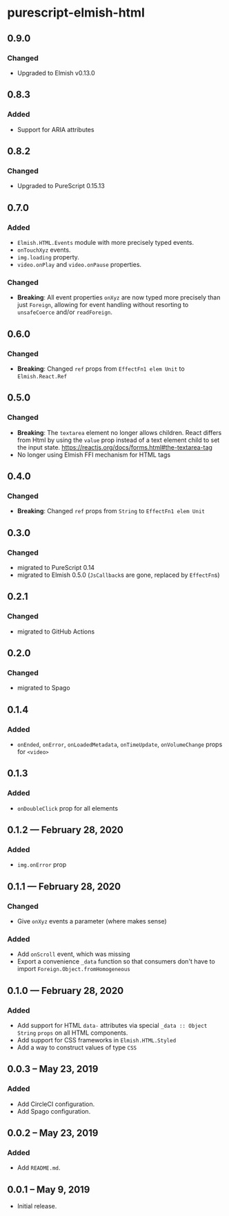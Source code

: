 # purescript-elmish-html

## 0.9.0

### Changed

- Upgraded to Elmish v0.13.0

## 0.8.3

### Added

- Support for ARIA attributes

## 0.8.2

### Changed

- Upgraded to PureScript 0.15.13

## 0.7.0

### Added

- `Elmish.HTML.Events` module with more precisely typed events.
- `onTouchXyz` events.
- `img.loading` property.
- `video.onPlay` and `video.onPause` properties.

### Changed

- **Breaking**: All event properties `onXyz` are now typed more precisely than
  just `Foreign`, allowing for event handling without resorting to
  `unsafeCoerce` and/or `readForeign`.

## 0.6.0

### Changed

- **Breaking**: Changed `ref` props from `EffectFn1 elem Unit` to `Elmish.React.Ref`

## 0.5.0

### Changed

- **Breaking**: The `textarea` element no longer allows children. React differs from Html by using the `value` prop instead of a text element child to set the input state. https://reactjs.org/docs/forms.html#the-textarea-tag
- No longer using Elmish FFI mechanism for HTML tags

## 0.4.0

### Changed

- **Breaking**: Changed `ref` props from `String` to `EffectFn1 elem Unit`

## 0.3.0

### Changed

- migrated to PureScript 0.14
- migrated to Elmish 0.5.0 (`JsCallback`s are gone, replaced by `EffectFn`s)

## 0.2.1

### Changed

- migrated to GitHub Actions

## 0.2.0

### Changed

- migrated to Spago

## 0.1.4

### Added

- `onEnded`, `onError`, `onLoadedMetadata`, `onTimeUpdate`, `onVolumeChange` props for `<video>`

## 0.1.3

### Added

- `onDoubleClick` prop for all elements

## 0.1.2 — February 28, 2020

### Added

- `img.onError` prop

## 0.1.1 — February 28, 2020

### Changed

- Give `onXyz` events a parameter (where makes sense)

### Added

- Add `onScroll` event, which was missing
- Export a convenience `_data` function so that consumers don't have to import `Foreign.Object.fromHomogeneous`

## 0.1.0 — February 28, 2020

### Added

- Add support for HTML `data-` attributes via special `_data :: Object String`
  `props` on all HTML components.
- Add support for CSS frameworks in `Elmish.HTML.Styled`
- Add a way to construct values of type `CSS`

## 0.0.3 – May 23, 2019

### Added

- Add CircleCI configuration.
- Add Spago configuration.

## 0.0.2 – May 23, 2019

### Added

- Add `README.md`.

## 0.0.1 – May 9, 2019

- Initial release.
